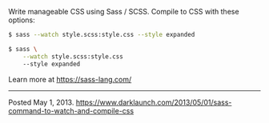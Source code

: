 Write manageable CSS using Sass / SCSS. Compile to CSS with these options:

```sh
$ sass --watch style.scss:style.css --style expanded
```

```sh
$ sass \
    --watch style.scss:style.css
    --style expanded
```

Learn more at https://sass-lang.com/

---

Posted May 1, 2013.
https://www.darklaunch.com/2013/05/01/sass-command-to-watch-and-compile-css